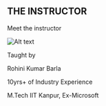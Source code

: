 
## THE INSTRUCTOR

Meet the instructor

![Alt text](/images/rohini-kumar.png)

Taught by

Rohini Kumar Barla

10yrs+ of Industry Experience

M.Tech IIT Kanpur, Ex-Microsoft